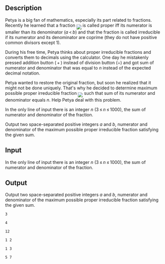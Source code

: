 ## Description

<div><p>Petya is a big fan of mathematics, especially its part related to fractions. Recently he learned that a fraction <img align="middle" class="tex-formula" src="file://qRZeYAMv.png" style="max-width: 100.0%;max-height: 100.0%;"> is called <span class="tex-font-style-it">proper</span> iff its numerator is smaller than its denominator (<span class="tex-span"><i>a</i> &lt; <i>b</i></span>) and that the fraction is called <span class="tex-font-style-it">irreducible</span> if its numerator and its denominator are coprime (they do not have positive common divisors except <span class="tex-span">1</span>).</p><p>During his free time, Petya thinks about proper irreducible fractions and converts them to decimals using the calculator. One day he mistakenly pressed addition button (<span class="tex-span"> + </span>) instead of division button (<span class="tex-span">÷</span>) and got sum of numerator and denominator that was equal to <span class="tex-span"><i>n</i></span> instead of the expected decimal notation. </p><p>Petya wanted to restore the original fraction, but soon he realized that it might not be done uniquely. That's why he decided to determine maximum possible proper irreducible fraction <img align="middle" class="tex-formula" src="file://hOmZg9qp.png" style="max-width: 100.0%;max-height: 100.0%;"> such that sum of its numerator and denominator equals <span class="tex-span"><i>n</i></span>. Help Petya deal with this problem.</p><p> </p></div><div class="input-specification"><p>In the only line of input there is an integer <span class="tex-span"><i>n</i></span> (<span class="tex-span">3 ≤ <i>n</i> ≤ 1000</span>), the sum of numerator and denominator of the fraction.</p></div><div class="output-specification"><p>Output two space-separated positive integers <span class="tex-span"><i>a</i></span> and <span class="tex-span"><i>b</i></span>, numerator and denominator of the maximum possible proper irreducible fraction satisfying the given sum.</p></div>

## Input

<p>In the only line of input there is an integer <span class="tex-span"><i>n</i></span> (<span class="tex-span">3 ≤ <i>n</i> ≤ 1000</span>), the sum of numerator and denominator of the fraction.</p>

## Output

<p>Output two space-separated positive integers <span class="tex-span"><i>a</i></span> and <span class="tex-span"><i>b</i></span>, numerator and denominator of the maximum possible proper irreducible fraction satisfying the given sum.</p>





```input1
3

```




```input2
4

```




```input3
12

```




```output1
1 2

```




```output2
1 3

```




```output3
5 7

```



